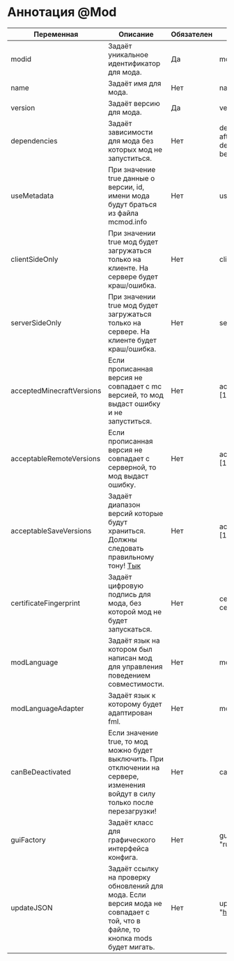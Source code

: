 # Аннотация @Mod

| Переменная                | Описание                                                                                                                        | Обязателен | Пример                                                                         |
|---------------------------|---------------------------------------------------------------------------------------------------------------------------------|------------|--------------------------------------------------------------------------------|
| modid                     | Задаёт уникальное идентификатор для мода.                                                                                       | Да         | modid = "mcmodding"                                                            |
| name                      | Задаёт имя для мода.                                                                                                            | Нет        | name = "My MC Mod"                                                             |
| version                   | Задаёт версию для мода.                                                                                                         | Да         | version = "1.0 Beta"                                                           |
| dependencies              | Задаёт зависимости для мода без которых мод не запуститься.                                                                     | Нет        | dependencies = "required-after:mylib" или dependencies="required-before:mylib" |
| useMetadata               | При значение true данные о версии, id, имени мода будут браться из файла mcmod.info                                             | Нет        | useMetadata = true                                                             |
| clientSideOnly            | При значении true мод будет загружаться только на клиенте. На сервере будет краш/ошибка.                                        | Нет        | clientSideOnly = true                                                          |
| serverSideOnly            | При значении true мод будет загружаться только на сервере. На клиенте будет краш/ошибка.                                        | Нет        | serverSideOnly = true                                                          |
| acceptedMinecraftVersions | Если прописанная версия не совпадает с mc версией, то мод выдаст ошибку и не запуститься.                                       | Нет        | acceptedMinecraftVersions = "[1.11]"                                           |
| acceptableRemoteVersions  | Если прописанная версия не совпадает с серверной, то мод выдаст ошибку.                                                         | Нет        | acceptableRemoteVersions = "[1.63.2]"                                          |
| acceptableSaveVersions    | Задаёт диапазон версий которые будут храниться. Должны следовать правильному тону! [Тык](http://semver.org/)                                              | Нет        | acceptableSaveVersions = "[1.10.beta.2]"                                       |
| certificateFingerprint    | Задаёт цифровую подпись для мода, без которой мод не будет запускаться.                                                         | Нет        | certificateFingerprint = "mcmodding-certificate"                               |
| modLanguage               | Задаёт язык на котором был написан мод для управления поведением совместимости.                                                 | Нет        | modLanguage = "java"                                                           |
| modLanguageAdapter        | Задаёт язык к которому будет адаптирован fml.                                                                                   | Нет        | modLanguageAdapter = "kotlin"                                                  |
| canBeDeactivated          | Если значение true, то мод можно будет выключить. При отключении на сервере, изменения войдут в силу только после перезагрузки! | Нет        | canBeDeactivated = true                                                        |
| guiFactory                | Задаёт класс для графического интерфейса конфига.                                                                               | Нет        | guiFactory = "ru.mcmodding.gui.ConfigGuiFactory"                               |
| updateJSON                | Задаёт ссылку на проверку обновлений для мода. Если версия мода не совпадает с той, что в файле, то кнопка mods будет мигать.   | Нет        | updateJSON = "http://mcmodding.ru/updateurl.json"                              |
